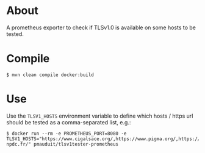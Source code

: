 # About

A prometheus exporter to check if TLSv1.0 is available on some hosts to be tested.

# Compile

```
$ mvn clean compile docker:build
```

# Use

Use the `TLSV1_HOSTS` environment variable to define which hosts / https url
should be tested as a comma-separated list, e.g.:

```
$ docker run --rm -e PROMETHEUS_PORT=8080 -e TLSV1_HOSTS="https://www.cigalsace.org/,https://www.pigma.org/,https://www.ppige-npdc.fr/" pmauduit/tlsv1tester-prometheus
```



